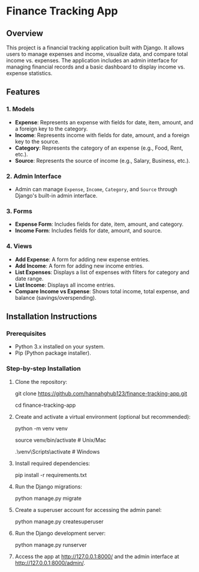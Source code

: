 # Finance Tracking App

## Overview
This project is a financial tracking application built with Django. It allows users to manage expenses and income, visualize data, and compare total income vs. expenses. The application includes an admin interface for managing financial records and a basic dashboard to display income vs. expense statistics.

## Features
### 1. Models
- **Expense**: Represents an expense with fields for date, item, amount, and a foreign key to the category.
- **Income**: Represents income with fields for date, amount, and a foreign key to the source.
- **Category**: Represents the category of an expense (e.g., Food, Rent, etc.).
- **Source**: Represents the source of income (e.g., Salary, Business, etc.).

### 2. Admin Interface
- Admin can manage `Expense`, `Income`, `Category`, and `Source` through Django's built-in admin interface.

### 3. Forms
- **Expense Form**: Includes fields for date, item, amount, and category.
- **Income Form**: Includes fields for date, amount, and source.

### 4. Views
- **Add Expense**: A form for adding new expense entries.
- **Add Income**: A form for adding new income entries.
- **List Expenses**: Displays a list of expenses with filters for category and date range.
- **List Income**: Displays all income entries.
- **Compare Income vs Expense**: Shows total income, total expense, and balance (savings/overspending).


## Installation Instructions

### Prerequisites

- Python 3.x installed on your system.
- Pip (Python package installer).

### Step-by-step Installation

1. Clone the repository:

   git clone https://github.com/hannahghub123/finance-tracking-app.git

   cd finance-tracking-app

3. Create and activate a virtual environment (optional but recommended):

    python -m venv venv

   source venv/bin/activate  # Unix/Mac

   .\venv\Scripts\activate  # Windows

5. Install required dependencies:

    pip install -r requirements.txt

6. Run the Django migrations:

    python manage.py migrate

7. Create a superuser account for accessing the admin panel:

    python manage.py createsuperuser

8. Run the Django development server:

    python manage.py runserver

9. Access the app at http://127.0.0.1:8000/ and the admin interface at http://127.0.0.1:8000/admin/.
